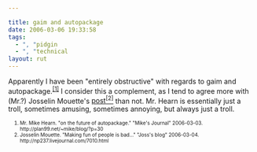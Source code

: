 ```yaml
---

title: gaim and autopackage
date: 2006-03-06 19:33:58
tags:
  - ", "pidgin
  - ", "technical
layout: rut
---
```


<p>Apparently I have been "entirely obstructive" with regards to gaim and autopackage.<sup><a href="http://plan99.net/~mike/blog/?p=30" title="on the future of autopackage">[1]</a></sup>  I consider this a complement, as I tend to agree more with (Mr.?) Josselin Mouette's <a href="http://np237.livejournal.com/7010.html" title="Making fun of people is bad...">post<sup>[2]</sup></a> than not.  Mr. Hearn is essentially just a troll, sometimes amusing, sometimes annoying, but always just a troll.</p>


<ol><font size="-2"><li><font size="-2">Mr. Mike Hearn.  "on the future of autopackage."  "Mike's Journal" 2006-03-03.  http://plan99.net/~mike/blog/?p=30</font></li><li><font size="-2">Josselin Mouette.  "Making fun of people is bad..." "Joss's blog"  2006-03-04.  http://np237.livejournal.com/7010.html</font></li></font></ol>

